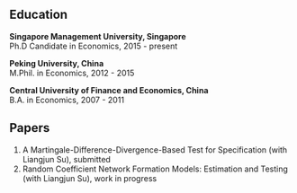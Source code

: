 ## Education

**Singapore Management University, Singapore**              
Ph.D Candidate in Economics, 2015 - present

**Peking University, China**                                
M.Phil. in Economics, 2012 - 2015 

**Central University of Finance and Economics, China**       
B.A. in Economics, 2007 - 2011

## Papers

1. A Martingale-Difference-Divergence-Based Test for Specification (with Liangjun Su), submitted
2. Random Coefficient Network Formation Models: Estimation and Testing (with Liangjun Su), work in progress
